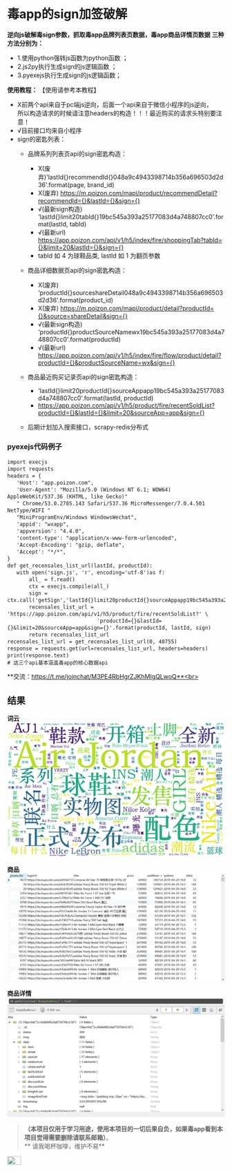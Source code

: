 # 毒app的sign加签破解
**逆向js破解毒sign参数，抓取毒app品牌列表页数据，毒app商品详情页数据**
**三种方法分别为：**
- 1.使用python强转js函数为python函数 ；
- 2.js2py执行生成sign的js逻辑函数 ；
- 3.pyexejs执行生成sign的js逻辑函数；

**使用教程：**
【使用请参考本教程】
- X前两个api来自于pc端js逆向，后面一个api来自于微信小程序的js逆向，<br>
  所以构造请求的时候请注意headers的构造！！！最近购买的请求头特别要注意！
- √目前接口均来自小程序
- sign的密匙列表：
  - 品牌系列列表页api的sign密匙构造：
         
      -  X(废弃)'lastId{}recommendId{}048a9c4943398714b356a696503d2d36'.format(page, brand_id)
      -  X(废弃) https://m.poizon.com/mapi/product/recommendDetail?recommendId={}&lastId={}&sign={}
      -  √(最新sign构造) 'lastId{}limit20tabId{}19bc545a393a25177083d4a748807cc0'.format(lastId, tabId)
      -  √(最新url) https://app.poizon.com/api/v1/h5/index/fire/shoppingTab?tabId={}&limit=20&lastId={}&sign={}
      -  tabId 如 4 为球鞋品类, lastId 如 1 为翻页参数
  - 商品详细数据页api的sign密匙构造：   
      -  X(废弃) 'productId{}sourceshareDetail048a9c4943398714b356a696503d2d36'.format(product_id)
      -  X(废弃) https://m.poizon.com/mapi/product/detail?productId={}&source=shareDetail&sign={}
      -  √(最新sign构造) 'productId{}productSourceNamewx19bc545a393a25177083d4a748807cc0'.format(productId)
      -  √(最新url) https://app.poizon.com/api/v1/h5/index/fire/flow/product/detail?productId={}&productSourceName=wx&sign={}
   - 商品最近购买记录页api的sign密匙构造：
      - 'lastId{}limit20productId{}sourceAppapp19bc545a393a25177083d4a748807cc0'.format(lastId, productId)
      - https://app.poizon.com/api/v1/h5/product/fire/recentSoldList?productId={}&lastId={}&limit=20&sourceApp=app&sign={}
    
   - 后期计划加入搜索接口，scrapy-redis分布式 
 ### pyexejs代码例子
 ``` 
import execjs
import requests
headers = {
    'Host': "app.poizon.com",
    'User-Agent': "Mozilla/5.0 (Windows NT 6.1; WOW64) AppleWebKit/537.36 (KHTML, like Gecko)"
    " Chrome/53.0.2785.143 Safari/537.36 MicroMessenger/7.0.4.501 NetType/WIFI "
    "MiniProgramEnv/Windows WindowsWechat",
    'appid': "wxapp",
    'appversion': "4.4.0",
    'content-type': "application/x-www-form-urlencoded",
    'Accept-Encoding': "gzip, deflate",
    'Accept': "*/*",
 }
def get_recensales_list_url(lastId, productId):
    with open('sign.js', 'r', encoding='utf-8')as f:
        all_ = f.read()
        ctx = execjs.compile(all_)
        sign = ctx.call('getSign','lastId{}limit20productId{}sourceAppapp19bc545a393a25177083d4a748807cc0'.format(lastId,productId))
        recensales_list_url = 'https://app.poizon.com/api/v1/h5/product/fire/recentSoldList?' \
                              'productId={}&lastId={}&limit=20&sourceApp=app&sign={}'.format(productId, lastId, sign)
        return recensales_list_url
recensales_list_url = get_recensales_list_url(0, 40755)
response = requests.get(url=recensales_list_url, headers=headers)
print(response.text)
# 这三个api基本涵盖毒app的核心数据api
```
**交流：https://t.me/joinchat/M3PE4RbHgrZJKhMIgQLwoQ**<br>
<!-- <img src="https://github.com/luo1994/du-app-sign/blob/master/pic/%E8%B5%9E%E8%B5%8F.png" width="20%" height="20%"><br> -->
    
## 结果
 **词云**
 ![Alt text](./pic/du_wordcloud.png)
 
 **商品**
 ![Alt text](./pic/du_sku.png)
 
 **商品详情**
 ![Alt text](./pic/du_detail.png)
>**（本项目仅用于学习用途，使用本项目的一切后果自负，如果毒app看到本项目觉得需要删除请联系邮箱）**。
<br>** 请我喝杯咖啡，维护不易**
<img src="https://github.com/luo1994/du-app-sign/tree/master/pic/赞赏.png" width="25%" height="25%">
